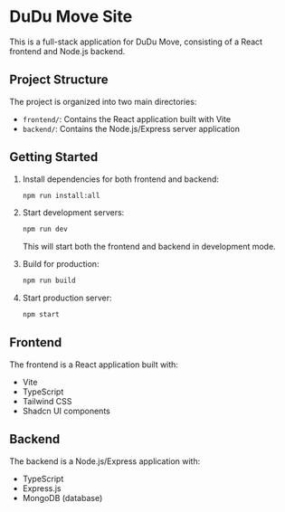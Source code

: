 # DuDu Move Site

This is a full-stack application for DuDu Move, consisting of a React frontend and Node.js backend.

## Project Structure

The project is organized into two main directories:

- `frontend/`: Contains the React application built with Vite
- `backend/`: Contains the Node.js/Express server application

## Getting Started

1. Install dependencies for both frontend and backend:

   ```bash
   npm run install:all
   ```

2. Start development servers:

   ```bash
   npm run dev
   ```

   This will start both the frontend and backend in development mode.

3. Build for production:

   ```bash
   npm run build
   ```

4. Start production server:
   ```bash
   npm start
   ```

## Frontend

The frontend is a React application built with:

- Vite
- TypeScript
- Tailwind CSS
- Shadcn UI components

## Backend

The backend is a Node.js/Express application with:

- TypeScript
- Express.js
- MongoDB (database)
